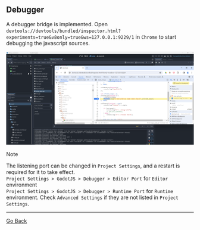 
## Debugger

A debugger bridge is implemented.
Open `devtools://devtools/bundled/inspector.html?experiments=true&v8only=true&ws=127.0.0.1:9229/1` in `Chrome` to start debugging the javascript sources.

![20240319122550.png](./assets/20240319122550.png)

> [!NOTE] 
> The listening port can be changed in `Project Settings`, and a restart is required for it to take effect.  
> `Project Settings > GodotJS > Debugger > Editor Port` for `Editor` environment  
> `Project Settings > GodotJS > Debugger > Runtime Port` for `Runtime` environment.
> Check `Advanced Settings` if they are not listed in `Project Settings`.




---

[Go Back](../README.md)

